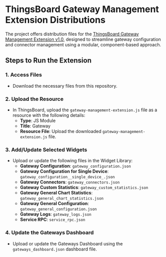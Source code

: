 # ThingsBoard Gateway Management Extension Distributions

The project offers distribution files for the [ThingsBoard Gateway Management Extension v1.0][1], designed to streamline gateway configuration and connector management using a modular, component-based approach.
## Steps to Run the Extension

### 1. Access Files
- Download the necessary files from this repository.

### 2. Upload the Resource
- In ThingsBoard, upload the `gateway-management-extension.js` file as a resource with the following details:
    - **Type**: JS Module
    - **Title**: Gateway
    - **Resource File**: Upload the downloaded `gateway-management-extension.js` file.

### 3. Add/Update Selected Widgets
- Upload or update the following files in the Widget Library:
    - **Gateway Configuration**: `gateway_configuration.json`
    - **Gateway Configuration for Single Device**: `gateway_configuration__single_device_.json`
    - **Gateway Connectors**: `gateway_connectors.json`
    - **Gateway Custom Statistics**: `gateway_custom_statistics.json`
    - **Gateway General Chart Statistics**: `gateway_general_chart_statistics.json`
    - **Gateway General Configuration**: `gateway_general_configuration.json`
    - **Gateway Logs**: `gateway_logs.json`
    - **Service RPC**: `service_rpc.json`

### 4. Update the Gateways Dashboard
- Upload or update the Gateways Dashboard using the `gateways_dashboard.json` dashboard file.

[1]: https://github.com/thingsboard/gateway-management-extensions
